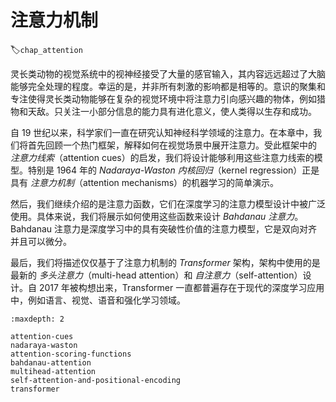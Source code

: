 # 注意力机制
:label:`chap_attention`

灵长类动物的视觉系统中的视神经接受了大量的感官输入，其内容远远超过了大脑能够完全处理的程度。幸运的是，并非所有刺激的影响都是相等的。意识的聚集和专注使得灵长类动物能够在复杂的视觉环境中将注意力引向感兴趣的物体，例如猎物和天敌。只关注一小部分信息的能力具有进化意义，使人类得以生存和成功。

自 19 世纪以来，科学家们一直在研究认知神经科学领域的注意力。在本章中，我们将首先回顾一个热门框架，解释如何在视觉场景中展开注意力。受此框架中的 *注意力线索*（attention cues）的启发，我们将设计能够利用这些注意力线索的模型。特别是 $1964$ 年的 *Nadaraya-Waston 内核回归*（kernel regression）正是具有 *注意力机制*（attention mechanisms）的机器学习的简单演示。

然后，我们继续介绍的是注意力函数，它们在深度学习的注意力模型设计中被广泛使用。具体来说，我们将展示如何使用这些函数来设计 *Bahdanau 注意力*。Bahdanau 注意力是深度学习中的具有突破性价值的注意力模型，它是双向对齐并且可以微分。

最后，我们将描述仅仅基于了注意力机制的 *Transformer* 架构，架构中使用的是最新的 *多头注意力*（multi-head attention）和 *自注意力*（self-attention）设计。自 2017 年被构想出来，Transformer 一直都普遍存在于现代的深度学习应用中，例如语言、视觉、语音和强化学习领域。

```toc
:maxdepth: 2

attention-cues
nadaraya-waston
attention-scoring-functions
bahdanau-attention
multihead-attention
self-attention-and-positional-encoding
transformer
```